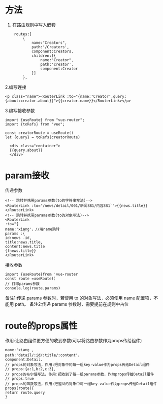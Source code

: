 # 方法
1. 在路由规则中写入嵌套
````
    routes:[
        {
            name:"Creators",
            path:'/Creators',
            component:Creators,
            children:[{
                name:"Creator",
                path:'creator',
                component:Creator
            }]
        },
````
2.编写连接
````
<p class="name"><RouterLink :to="{name:'Creator',query:{about:creator.about}}">{{creator.name}}</RouterLink></p>
````
3.编写接收参数
````
import {useRoute} from "vue-router";
import {toRefs} from "vue";

const creatorRoute = useRoute()
let {query} = toRefs(creatorRoute)
````
````
  <div class="container">
  {{query.about}}
  </div>
````

# param接收
传递参数
````
<!-- 跳转并携带params参数(to的字符串写法)-->
<RouterLink :to="/news/detail/001/新闻881/内容881`">{{news.title}}</RouterLink>
<!-- 跳转并携带params参数(to的对象写法)-->
<RouterLink
:to="{
name:'xiang'，//用name跳转
params :{
id:news .id,
title:news.title,
content:news.title
{fnews.title}}
</RouterLink>
````
接收参数
````
import {useRoute}from 'vue-router
const route =useRoute()
// 打印params参数
console.log(route.params)
````
备注1:传递 params 参数时，若使用 to 的对象写法，必须使用 name 配置项，不能用 path。
备注2:传递 params 参数时，需要提前在规则中占位

# route的props属性
作用:让路由组件更方便的收到参数(可以将路由参数作为props传给组件)
````
name:'xiang ,
path:'detail/:id/:title/:content'，
component:Detail.
// props的对象写法，作用:把对象中的每一组key-value作为props传给Detail组件
// props:{a:1,b:2,c:3},
// props的布尔值写法，作用:把收到了每一组params参数，作为props传给Detail组件
// props:true
// props的函数写法，作用:把返回的对象中每一组key-value作为props传给Detai1组件
props(route){
return route.query
}
````